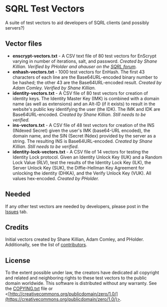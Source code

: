 # SQRL Test Vectors
A suite of test vectors to aid developers of SQRL clients (and possibly servers?)

## Vector files

- **enscrypt-vectors.txt** - A CSV text file of 80 test vectors for EnScrypt varying 
  in number of iterations, salt, and password. *Created by Shane Killian. Verified
  by PHolder and ahauser on the [SQRL forum](https://sqrl.grc.com).*
- **enhash-vectors.txt** - 1000 test vectors for EnHash. The first 43 characters of
  each line are the Base64URL-encoded binary number to be hashed; the other 43 are 
  the Base64URL-encoded result. *Created by Adam Comley. Verified by Shane Killian.*
- **identity-vectors.txt** - A CSV file of 80 test vectors for creation of identity
  keys. The Identity Master Key (IMK) is combined with a domain name (as well as
  extensions) and an Alt-ID (if it exists) to result in the website's public key
  identifying the user (the IDK). The IMK and IDK are Base64URL-encoded. 
  *Created by Shane Killian. Still needs to be verified.*
- **ins-vectors.txt** - A CSV file of 48 test vectors for creation of the INS
  (INdexed Secret) given the user's IMK (base64-URL encoded), the domain name, and 
  the SIN (Secret INdex) provided by the server as a string. The resulting INS is
  Base64URL-encoded. *Created by Shane Killian. Still needs to be verified.*
- **identity-lock-vectors.txt** - A CSV file of 14 vectors for testing the
  Identity Lock protocol. Given an Identity Unlock Key (IUK) and a Random Lock
  Value (RLV), test the results of the Identity Lock Key (ILK), the Server Unlock
  Key (SUK), the Diffie-Hellman Key Agreement for unlocking the identity (DHKA),
  and the Verify Unlock Key (VUK). All values hex-encoded. *Created by PHolder.*

## Needed

If any other test vectors are needed by developers, please post in the 
  [Issues](../../issues) tab.
  
## Credits

Initial vectors created by Shane Killian, Adam Comley, and PHolder. Additionally,
  see the list of [contributors](../../graphs/contributors).

## License

To the extent possible under law, the creators have dedicated all copyright and
 related and neighboring rights to these test vectors to the public domain
 worldwide. This software is distributed without any warranty. See the 
 [COPYING.txt](COPYING.txt) file or 
 <[http://creativecommons.org/publicdomain/zero/1.0/](https://creativecommons.org/publicdomain/zero/1.0/)>.